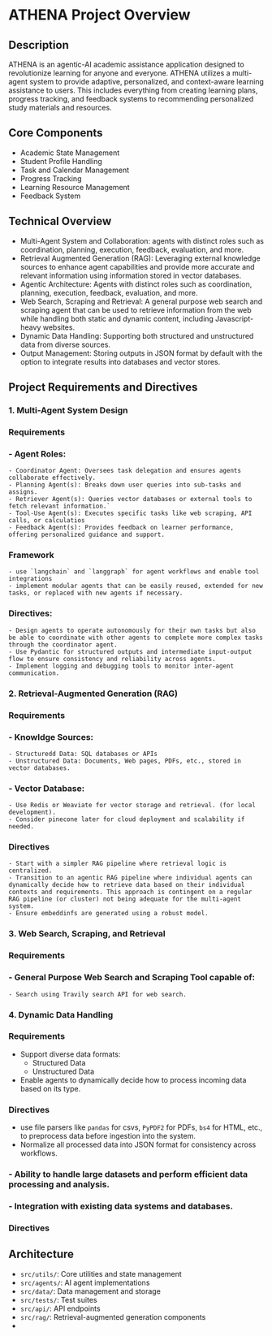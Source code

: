 # ATHENA Project Overview

## Description
ATHENA is an agentic-AI academic assistance application designed to revolutionize learning for anyone and everyone.
ATHENA utilizes a multi-agent system to provide adaptive, personalized, and context-aware learning assistance to users.
This includes everything from creating learning plans, progress tracking, and feedback systems to recommending personalized study materials and resources.

## Core Components
- Academic State Management
- Student Profile Handling
- Task and Calendar Management
- Progress Tracking
- Learning Resource Management
- Feedback System

## Technical Overview
- Multi-Agent System and Collaboration: agents with distinct roles such as coordination, planning, execution, feedback, evaluation, and more.
- Retrieval Augmented Generation (RAG): Leveraging external knowledge sources to enhance agent capabilities and provide more accurate and relevant information using information stored in vector databases.
- Agentic Architecture: Agents with distinct roles such as coordination, planning, execution, feedback, evaluation, and more.
- Web Search, Scraping and Retrieval: A general purpose web search and scraping agent that can be used to retrieve information from the web while handling both static and dynamic content, including Javascript-heavy websites.
- Dynamic Data Handling: Supporting both structured and unstructured data from diverse sources.
- Output Management: Storing outputs in JSON format by default with the option to integrate results into databases and vector stores.

## Project Requirements and Directives
### 1. Multi-Agent System Design
### Requirements
### - Agent Roles:
    - Coordinator Agent: Oversees task delegation and ensures agents collaborate effectively.
    - Planning Agent(s): Breaks down user queries into sub-tasks and assigns.
    - Retriever Agent(s): Queries vector databases or external tools to fetch relevant information.`
    - Tool-Use Agent(s): Executes specific tasks like web scraping, API calls, or calculatios
    - Feedback Agent(s): Provides feedback on learner performance, offering personalized guidance and support.

### Framework
    - use `langchain` and `langgraph` for agent workflows and enable tool integrations 
    - implement modular agents that can be easily reused, extended for new tasks, or replaced with new agents if necessary.

### Directives: 
    - Design agents to operate autonomously for their own tasks but also be able to coordinate with other agents to complete more complex tasks through the coordinator agent.
    - Use Pydantic for structured outputs and intermediate input-output flow to ensure consistency and reliability across agents.
    - Implement logging and debugging tools to monitor inter-agent communication.

### 2. Retrieval-Augmented Generation (RAG)
### Requirements
### - Knowldge Sources:
    - Structuredd Data: SQL databases or APIs
    - Unstructured Data: Documents, Web pages, PDFs, etc., stored in vector databases.
### - Vector Database: 
    - Use Redis or Weaviate for vector storage and retrieval. (for local development). 
    - Consider pinecone later for cloud deployment and scalability if needed. 

### Directives
    - Start with a simpler RAG pipeline where retrieval logic is centralized. 
    - Transition to an agentic RAG pipeline where individual agents can dynamically decide how to retrieve data based on their individual contexts and requirements. This approach is contingent on a regular RAG pipeline (or cluster) not being adequate for the multi-agent system.
    - Ensure embeddinfs are generated using a robust model.

### 3. Web Search, Scraping, and Retrieval
### Requirements
### - General Purpose Web Search and Scraping Tool capable of:
    - Search using Travily search API for web search.

### 4. Dynamic Data Handling
### Requirements
- Support diverse data formats:
    - Structured Data
    - Unstructured Data
- Enable agents to dynamically decide how to process incoming data based on its type. 
### Directives
- use file parsers like `pandas` for csvs, `PyPDF2` for PDFs, `bs4` for HTML, etc., to preprocess data before ingestion into the system.
- Normalize all processed data into JSON format for consistency across workflows.

### - Ability to handle large datasets and perform efficient data processing and analysis.
### - Integration with existing data systems and databases.

### Directives


## Architecture
- `src/utils/`: Core utilities and state management
- `src/agents/`: AI agent implementations
- `src/data/`: Data management and storage
- `src/tests/`: Test suites
- `src/api/`: API endpoints
- `src/rag/`: Retrieval-augmented generation components 
- 